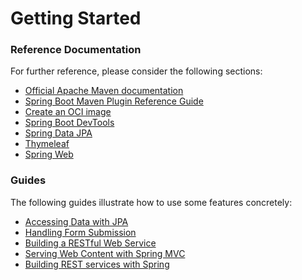 # Getting Started

### Reference Documentation
For further reference, please consider the following sections:

* [Official Apache Maven documentation](https://maven.apache.org/guides/index.html)
* [Spring Boot Maven Plugin Reference Guide](https://docs.spring.io/spring-boot/docs/3.0.8/maven-plugin/reference/html/)
* [Create an OCI image](https://docs.spring.io/spring-boot/docs/3.0.8/maven-plugin/reference/html/#build-image)
* [Spring Boot DevTools](https://docs.spring.io/spring-boot/docs/3.0.8/reference/htmlsingle/#using.devtools)
* [Spring Data JPA](https://docs.spring.io/spring-boot/docs/3.0.8/reference/htmlsingle/#data.sql.jpa-and-spring-data)
* [Thymeleaf](https://docs.spring.io/spring-boot/docs/3.0.8/reference/htmlsingle/#web.servlet.spring-mvc.template-engines)
* [Spring Web](https://docs.spring.io/spring-boot/docs/3.0.8/reference/htmlsingle/#web)

### Guides
The following guides illustrate how to use some features concretely:

* [Accessing Data with JPA](https://spring.io/guides/gs/accessing-data-jpa/)
* [Handling Form Submission](https://spring.io/guides/gs/handling-form-submission/)
* [Building a RESTful Web Service](https://spring.io/guides/gs/rest-service/)
* [Serving Web Content with Spring MVC](https://spring.io/guides/gs/serving-web-content/)
* [Building REST services with Spring](https://spring.io/guides/tutorials/rest/)

